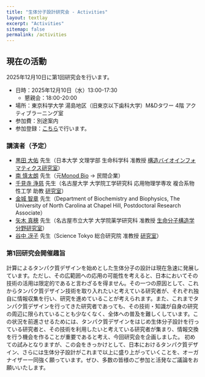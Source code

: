 ```yaml
---
title: "生体分子設計研究会 - Activities"
layout: textlay
excerpt: "Activities"
sitemap: false
permalink: /activities
---
```


## 現在の活動

2025年12月10日に第1回研究会を行います。

- 日時：2025年12月10日（水）13:00-17:30
  - 懇親会：18:00-20:00
- 場所：東京科学大学 湯島地区（旧東京以下歯科大学）M&Dタワー 4階 アクティブラーニング室
- 参加費：別途案内
- 参加登録：[こちら](https://example.com)で行います。

### 講演者（予定）

- [黒田 大佑](https://researchmap.jp/dkuroda1905) 先生（日本大学 文理学部 生命科学科 准教授 [構造バイオインフォマティクス研究室](https://dept.chs.nihon-u.ac.jp/biosciences/staff/dkuroda/)）
- [南 慎太朗](https://github.com/ShintaroMinami) 先生（元[Monod Bio](https://monod.bio/) -> 民間企業）
- [千見寺 浄慈](https://researchmap.jp/read0132949) 先生（名古屋大学 大学院工学研究科 応用物理学専攻 複合系物性工学 助教 [研究室](https://www.bmp.ap.pse.nagoya-u.ac.jp/)）
- [金城 智章](https://www.med.unc.edu/biochem/directory/tomoaki-kinjo/) 先生（Department of Biochemistry and Biophysics, The University of North Carolina at Chapel Hill, Postdoctoral Research Associate）
- [矢木 真穂](https://researchmap.jp/mahoyagi) 先生（名古屋市立大学 大学院薬学研究科 准教授 [生命分子構造学分野研究室](http://www.phar.nagoya-cu.ac.jp/hp/sbk/)）
- [谷中 冴子](https://researchmap.jp/yanaka) 先生（Science Tokyo 総合研究院 准教授 [研究室](https://www.mac.titech.ac.jp/mct-labsearch/movie/p-movie396/)）

### 第1回研究会開催趣旨

計算によるタンパク質デザインを始めとした生体分子の設計は現在急速に発展しています。ただし、その広範囲への応用の可能性を考えると、日本においてその技術の活用は限定的であると言わざるを得ません。その一つの原因として、これからタンパク質デザイン技術を取り入れたいと考えている研究者が、それぞれ独自に情報収集を行い、研究を進めていることが考えられます。また、これまでタンパク質デザインを行ってきた研究者であっても、その技術・知識が自身の研究の周辺に限られていることも少なくなく、全体への普及を難しくしています。この状況を前進させるためには、タンパク質デザインをはじめ生体分子設計を行っている研究者と、その技術を利用したいと考えている研究者が集まり、情報交換を行う機会を作ることが重要であると考え、今回研究会を企画しました。
初めての試みとなりますが、この会をきっかけとして、日本におけるタンパク質デザイン、さらには生体分子設計がこれまで以上に盛り上がっていくことを、オーガナイザー一同強く願っています。ぜひ、多数の皆様のご参加と活発なご議論をお願いいたします。

<!--

## 過去の活動

- なし

[Opening 1]({{ site.baseurl }}/downloads/GeneralPostdoc_2019_v01.pdf),
[Opening 2]({{ site.baseurl }}/downloads/PPMS_PhD_2019_v01.pdf),
[Opening 3]({{ site.baseurl }}/downloads/PD.pdf),
[Opening 4]({{ site.baseurl }}/downloads/PHD1.pdf),
[Opening 5]({{ site.baseurl }}/downloads/PHD2.pdf).

-->

